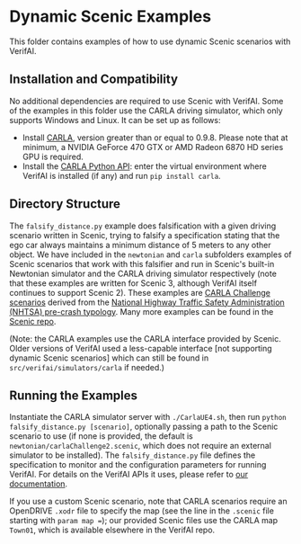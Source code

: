 # Dynamic Scenic Examples

This folder contains examples of how to use dynamic Scenic scenarios with VerifAI.

## Installation and Compatibility

No additional dependencies are required to use Scenic with VerifAI.
Some of the examples in this folder use the CARLA driving simulator, which only supports Windows and Linux.
It can be set up as follows:

* Install [CARLA](https://carla.readthedocs.io/en/latest/start_quickstart/), version greater than or equal to 0.9.8. Please note that at minimum, a NVIDIA GeForce 470 GTX or AMD Radeon 6870 HD series GPU is required.
* Install the [CARLA Python API](https://carla.readthedocs.io/en/latest/start_quickstart/#install-client-library): enter the virtual environment where VerifAI is installed (if any) and run `pip install carla`.

## Directory Structure

The `falsify_distance.py` example does falsification with a given driving scenario written in Scenic, trying to falsify a specification stating that the ego car always maintains a minimum distance of 5 meters to any other object.
We have included in the `newtonian` and `carla` subfolders examples of Scenic scenarios that work with this falsifier and run in Scenic's built-in Newtonian simulator and the CARLA driving simulator respectively (note that these examples are written for Scenic 3, although VerifAI itself continues to support Scenic 2).
These examples are [CARLA Challenge scenarios](https://web.archive.org/web/20221219223342/https://carlachallenge.org/challenge/nhtsa/) derived from the [National Highway Traffic Safety Administration (NHTSA) pre-crash typology](https://www.nhtsa.gov/sites/nhtsa.gov/files/pre-crash_scenario_typology-final_pdf_version_5-2-07.pdf).
Many more examples can be found in the [Scenic repo](https://github.com/BerkeleyLearnVerify/Scenic/tree/master/examples).

(Note: the CARLA examples use the CARLA interface provided by Scenic.
Older versions of VerifAI used a less-capable interface [not supporting dynamic Scenic scenarios] which can still be found in `src/verifai/simulators/carla` if needed.)

## Running the Examples

Instantiate the CARLA simulator server with `./CarlaUE4.sh`, then run `python falsify_distance.py [scenario]`, optionally passing a path to the Scenic scenario to use (if none is provided, the default is `newtonian/carlaChallenge2.scenic`, which does not require an external simulator to be installed).
The `falsify_distance.py` file defines the specification to monitor and the configuration parameters for running VerifAI.
For details on the VerifAI APIs it uses, please refer to [our documentation](https://verifai.readthedocs.io/en/latest/basic_usage.html).

If you use a custom Scenic scenario, note that CARLA scenarios require an OpenDRIVE `.xodr` file to specify the map (see the line in the `.scenic` file starting with `param map =`); our provided Scenic files use the CARLA map `Town01`, which is available elsewhere in the VerifAI repo.
